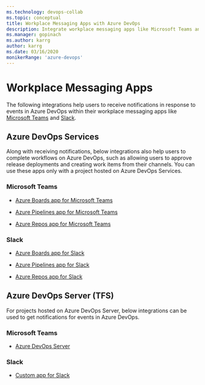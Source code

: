```yaml
---
ms.technology: devops-collab
ms.topic: conceptual
title: Workplace Messaging Apps with Azure DevOps 
description: Integrate workplace messaging apps like Microsoft Teams and Slack with your Azure DevOps organization
ms.manager: gopinach
ms.author: karrg
author: karrg
ms.date: 03/16/2020
monikerRange: 'azure-devops'
---
```


# Workplace Messaging Apps 

The following integrations help users to receive notifications in response to events in Azure DevOps within their workplace messaging apps like 
[Microsoft Teams](https://products.office.com/microsoft-teams/group-chat-software) and [Slack](https://slack.com). 


## Azure DevOps Services
Along with receiving notifications, below integrations also help users to complete workflows on Azure DevOps, such as allowing users to approve release deployments and creating work items from their channels. You can use these apps only with a project hosted on Azure DevOps Services.

   ### Microsoft Teams

   * [Azure Boards app for Microsoft Teams](https://aka.ms/AzureBoardsTeamsIntegration)

   * [Azure Pipelines app for Microsoft Teams](https://aka.ms/AzurePipelinesTeamsIntegration)

   * [Azure Repos app for Microsoft Teams](https://aka.ms/AzureReposTeamsIntegration)


   ### Slack

   * [Azure Boards app for Slack](https://aka.ms/AzureBoardsSlackIntegration)

   * [Azure Pipelines app for Slack](https://aka.ms/AzurePipelinesSlackIntegration)
  
   * [Azure Repos app for Slack](https://aka.ms/AzureReposSlackIntegration)



## Azure DevOps Server (TFS)
For projects hosted on Azure DevOps Server, below integrations can be used to get notifications for events in Azure DevOps.

### Microsoft Teams

* [Azure DevOps Server](https://docs.microsoft.com/en-us/azure/devops/service-hooks/services/teams?view=azure-devops)


### Slack

* [Custom app for Slack](https://docs.microsoft.com/en-us/azure/devops/service-hooks/services/slack?view=azure-devops)


